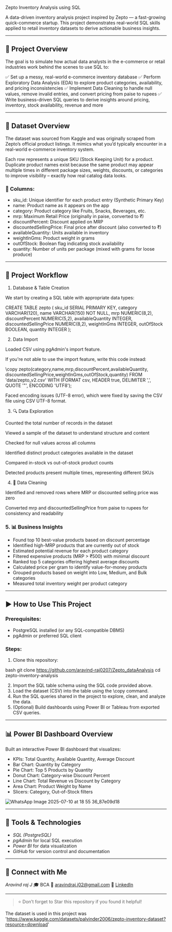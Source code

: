 Zepto Inventory Analysis using SQL

A data-driven inventory analysis project inspired by Zepto — a fast-growing quick-commerce startup. This project demonstrates real-world SQL skills applied to retail inventory datasets to derive actionable business insights.

---

## 📌 Project Overview

The goal is to simulate how actual data analysts in the e-commerce or retail industries work behind the scenes to use SQL to:

✅ Set up a messy, real-world e-commerce inventory database
✅ Perform Exploratory Data Analysis (EDA) to explore product categories, availability, and pricing inconsistencies
✅ Implement Data Cleaning to handle null values, remove invalid entries, and convert pricing from paise to rupees
✅ Write business-driven SQL queries to derive insights around pricing, inventory, stock availability, revenue and more

---

## 📁 Dataset Overview

The dataset was sourced from Kaggle and was originally scraped from Zepto’s official product listings. It mimics what you’d typically encounter in a real-world e-commerce inventory system.

Each row represents a unique SKU (Stock Keeping Unit) for a product. Duplicate product names exist because the same product may appear multiple times in different package sizes, weights, discounts, or categories to improve visibility – exactly how real catalog data looks.

### 🧾 Columns:

* sku_id: Unique identifier for each product entry (Synthetic Primary Key)
* name: Product name as it appears on the app
* category: Product category like Fruits, Snacks, Beverages, etc.
* mrp: Maximum Retail Price (originally in paise, converted to ₹)
* discountPercent: Discount applied on MRP
* discountedSellingPrice: Final price after discount (also converted to ₹)
* availableQuantity: Units available in inventory
* weightInGms: Product weight in grams
* outOfStock: Boolean flag indicating stock availability
* quantity: Number of units per package (mixed with grams for loose produce)

---

## 🔧 Project Workflow

1. Database & Table Creation

We start by creating a SQL table with appropriate data types:

CREATE TABLE zepto (
  sku_id SERIAL PRIMARY KEY,
  category VARCHAR(120),
  name VARCHAR(150) NOT NULL,
  mrp NUMERIC(8,2),
  discountPercent NUMERIC(5,2),
  availableQuantity INTEGER,
  discountedSellingPrice NUMERIC(8,2),
  weightInGms INTEGER,
  outOfStock BOOLEAN,
  quantity INTEGER
);

2. Data Import

Loaded CSV using pgAdmin's import feature.

If you're not able to use the import feature, write this code instead:

\copy zepto(category,name,mrp,discountPercent,availableQuantity,
            discountedSellingPrice,weightInGms,outOfStock,quantity)
  FROM 'data/zepto_v2.csv' WITH (FORMAT csv, HEADER true, DELIMITER ',', QUOTE '"', ENCODING 'UTF8');

Faced encoding issues (UTF-8 error), which were fixed by saving the CSV file using CSV UTF-8 format.

3. 🔍 Data Exploration

Counted the total number of records in the dataset

Viewed a sample of the dataset to understand structure and content

Checked for null values across all columns

Identified distinct product categories available in the dataset

Compared in-stock vs out-of-stock product counts

Detected products present multiple times, representing different SKUs

4. 🧹 Data Cleaning

Identified and removed rows where MRP or discounted selling price was zero

Converted mrp and discountedSellingPrice from paise to rupees for consistency and readability
### 5. 📊 Business Insights

* Found top 10 best-value products based on discount percentage
* Identified high-MRP products that are currently out of stock
* Estimated potential revenue for each product category
* Filtered expensive products (MRP > ₹500) with minimal discount
* Ranked top 5 categories offering highest average discounts
* Calculated price per gram to identify value-for-money products
* Grouped products based on weight into Low, Medium, and Bulk categories
* Measured total inventory weight per product category

---

## ▶ How to Use This Project

### Prerequisites:

* PostgreSQL installed (or any SQL-compatible DBMS)
* pgAdmin or preferred SQL client

### Steps:

1. Clone this repository:

bash
git clone https://github.com/aravind-raj0207/Zepto_dataAnalysis
cd zepto-inventory-analysis


2. Import the SQL table schema using the SQL code provided above.
3. Load the dataset (CSV) into the table using the \copy command.
4. Run the SQL queries shared in the project to explore, clean, and analyze the data.
5. (Optional) Build dashboards using Power BI or Tableau from exported CSV queries.

---

## 📊 Power BI Dashboard Overview

Built an interactive Power BI dashboard that visualizes:

* KPIs: Total Quantity, Available Quantity, Average Discount
* Bar Chart: Quantity by Category
* Pie Chart: Top 5 Products by Quantity
* Donut Chart: Category-wise Discount Percent
* Line Chart: Total Revenue vs Discount by Category
* Area Chart: Product Weight by Name
* Slicers: Category, Out-of-Stock filters

![WhatsApp Image 2025-07-10 at 18 55 36_87e09d18](https://github.com/user-attachments/assets/12cc48cb-2174-4d1a-9c10-f49cbf455c71)


---

## 🔧 Tools & Technologies

* *SQL (PostgreSQL)*
* *pgAdmin* for local SQL execution
* *Power BI* for data visualization
* *GitHub* for version control and documentation

---

## 🤝 Connect with Me

*Aravind raj J*
🎓 BCA
📧 [aravindraj.j02@gmail.com](mailto:jraj272005@gmail.com)
🔗 [LinkedIn](https://linkedin.com/in/aravindraj272005)

---

> ⭐ Don’t forget to Star this repository if you found it helpful!

The dataset is used in this project was 'https://www.kaggle.com/datasets/palvinder2006/zepto-inventory-dataset?resource=download'



